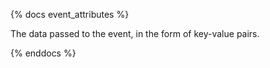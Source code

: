 {% docs event_attributes %}

The data passed to the event, in the form of key-value pairs.

{% enddocs %}